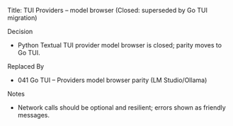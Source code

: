 Title: TUI Providers – model browser (Closed: superseded by Go TUI migration)

Decision
- Python Textual TUI provider model browser is closed; parity moves to Go TUI.

Replaced By
- 041 Go TUI – Providers model browser parity (LM Studio/Ollama)

Notes
- Network calls should be optional and resilient; errors shown as friendly messages.

